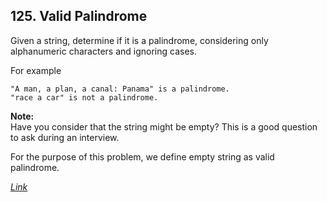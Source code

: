
## 125. Valid Palindrome

Given a string, determine if it is a palindrome, considering only alphanumeric characters and ignoring cases.

For example

    "A man, a plan, a canal: Panama" is a palindrome.
    "race a car" is not a palindrome.

**Note:**<br>
Have you consider that the string might be empty? This is a good question to ask during an interview.

For the purpose of this problem, we define empty string as valid palindrome.

*[Link](https://leetcode.com/problems/valid-palindrome)*


